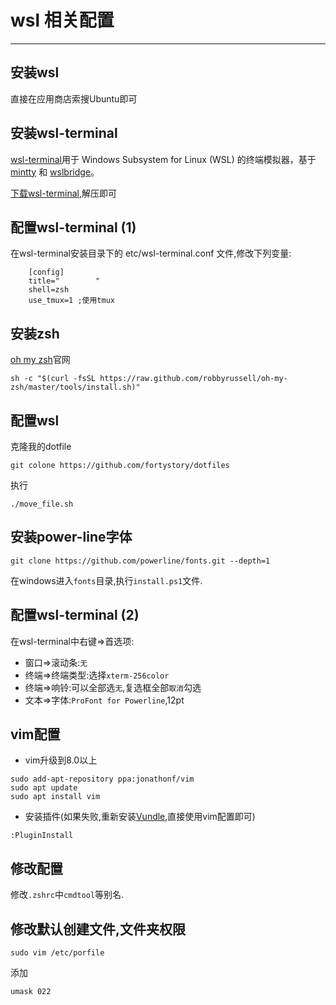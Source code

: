 # wsl 相关配置

----------------------

## 安装wsl
	
直接在应用商店索搜Ubuntu即可

## 安装wsl-terminal

[wsl-terminal](https://goreliu.github.io/wsl-terminal/README.zh_CN.html)用于 Windows Subsystem for Linux (WSL) 的终端模拟器，基于 [mintty](http://mintty.github.io/) 和 [wslbridge](https://github.com/rprichard/wslbridge)。

[下载wsl-terminal](https://github.com/goreliu/wsl-terminal/releases),解压即可

## 配置wsl-terminal (1)

在wsl-terminal安装目录下的 etc/wsl-terminal.conf 文件,修改下列变量:

```
	[config]
	title="        "
	shell=zsh
	use_tmux=1 ;使用tmux
```


## 安装zsh

[oh my zsh](http://ohmyz.sh/)官网
	
```
sh -c "$(curl -fsSL https://raw.github.com/robbyrussell/oh-my-zsh/master/tools/install.sh)"
```


## 配置wsl

克隆我的dotfile
```
git colone https://github.com/fortystory/dotfiles
```

执行

```
./move_file.sh
```

## 安装power-line字体

```
git clone https://github.com/powerline/fonts.git --depth=1
```

在windows进入`fonts`目录,执行`install.ps1`文件.

## 配置wsl-terminal (2)

在wsl-terminal中右键=>首选项:
- 窗口=>滚动条:`无`
- 终端=>终端类型:选择`xterm-256color`
- 终端=>响铃:可以全部选`无`,复选框全部`取消`勾选
- 文本=>字体:`ProFont for Powerline`,12pt

## vim配置

- vim升级到8.0以上
```
sudo add-apt-repository ppa:jonathonf/vim
sudo apt update
sudo apt install vim
```

- 安装插件(如果失败,重新安装[Vundle](https://github.com/VundleVim/Vundle.vim),直接使用vim配置即可)
```
:PluginInstall
```

## 修改配置

修改`.zshrc`中`cmdtool`等别名.

## 修改默认创建文件,文件夹权限 
```
sudo vim /etc/porfile 
```
添加 
```
umask 022
```
